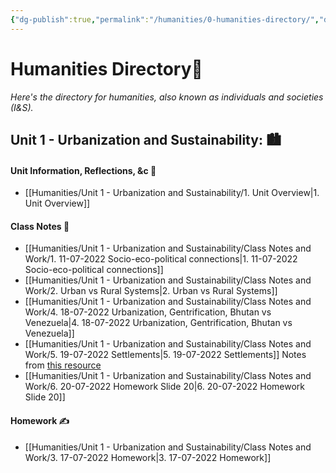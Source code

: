 ```yaml
---
{"dg-publish":true,"permalink":"/humanities/0-humanities-directory/","dgHomeLink":true,"dgPassFrontmatter":true}
---
```


# Humanities Directory🧭
*Here's the directory for humanities, also known as individuals and societies (I&S).*

## Unit 1 - Urbanization and Sustainability: 🏙
#### Unit Information, Reflections, &c 💭
- [[Humanities/Unit 1 - Urbanization and Sustainability/1. Unit Overview|1. Unit Overview]]

#### Class Notes 📝
- [[Humanities/Unit 1 - Urbanization and Sustainability/Class Notes and Work/1. 11-07-2022 Socio-eco-political connections|1. 11-07-2022 Socio-eco-political connections]]
- [[Humanities/Unit 1 - Urbanization and Sustainability/Class Notes and Work/2. Urban vs Rural Systems|2. Urban vs Rural Systems]]
- [[Humanities/Unit 1 - Urbanization and Sustainability/Class Notes and Work/4. 18-07-2022 Urbanization, Gentrification, Bhutan vs Venezuela|4. 18-07-2022 Urbanization, Gentrification, Bhutan vs Venezuela]]
- [[Humanities/Unit 1 - Urbanization and Sustainability/Class Notes and Work/5. 19-07-2022 Settlements|5. 19-07-2022 Settlements]] Notes from [this resource](https://drive.google.com/file/d/1Li-0sAVuZnjLtquoMEnvHqGl42-Hwu8I/view) 
- [[Humanities/Unit 1 - Urbanization and Sustainability/Class Notes and Work/6. 20-07-2022 Homework Slide 20|6. 20-07-2022 Homework Slide 20]]
#### Homework ✍
- [[Humanities/Unit 1 - Urbanization and Sustainability/Class Notes and Work/3. 17-07-2022 Homework|3. 17-07-2022 Homework]]